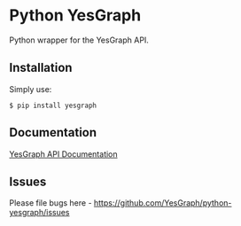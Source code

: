 # Python YesGraph

Python wrapper for the YesGraph API.


## Installation

Simply use:

```console
$ pip install yesgraph
```


## Documentation

[YesGraph API Documentation](https://www.yesgraph.com/docs/)


## Issues

Please file bugs here - https://github.com/YesGraph/python-yesgraph/issues
